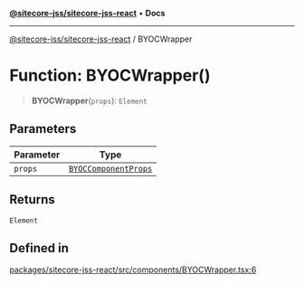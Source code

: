 [**@sitecore-jss/sitecore-jss-react**](../README.md) • **Docs**

***

[@sitecore-jss/sitecore-jss-react](../README.md) / BYOCWrapper

# Function: BYOCWrapper()

> **BYOCWrapper**(`props`): `Element`

## Parameters

| Parameter | Type |
| ------ | ------ |
| `props` | [`BYOCComponentProps`](../type-aliases/BYOCComponentProps.md) |

## Returns

`Element`

## Defined in

[packages/sitecore-jss-react/src/components/BYOCWrapper.tsx:6](https://github.com/Sitecore/jss/blob/7ddd22dfa8f8d76cfb96e977ac1a0d48c3a13d89/packages/sitecore-jss-react/src/components/BYOCWrapper.tsx#L6)
